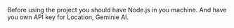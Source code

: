 Before using the project you should have Node.js in you machine. 
And have you own API key for Location, Geminie AI. 
